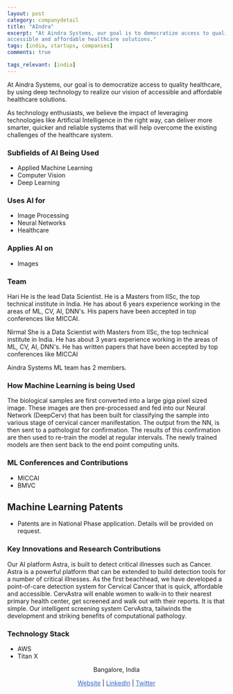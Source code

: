 ```yaml
---
layout: post
category: companydetail
title: "AIndra"
excerpt: "At Aindra Systems, our goal is to democratize access to quality healthcare, by using deep technology to realize our vision of 
accessible and affordable healthcare solutions."
tags: [india, startups, companies]
comments: true

tags_relevant: [india]
---
```



At Aindra Systems, our goal is to democratize access to quality healthcare, by using deep technology to realize our vision of 
accessible and affordable healthcare solutions.

As technology enthusiasts, we believe the impact of leveraging technologies like Artificial Intelligence in the right way, can deliver more smarter, quicker and reliable systems that will help overcome the existing challenges of the healthcare system.
### Subfields of AI Being Used
* Applied Machine Learning 
* Computer Vision 
* Deep Learning 

### Uses AI for
* Image Processing 
* Neural Networks
* Healthcare 

### Applies AI on
* Images

### Team
Hari 
He is the lead Data Scientist. He is a Masters from IISc, the top technical institute in India. He has about 6 years experience working in 
the areas of ML, CV, AI, DNN's. His papers have been accepted in top conferences like MICCAI.

Nirmal 
She is a Data Scientist with Masters from IISc, the top technical institute in India. He has about 3 years experience working 
in the areas of ML, CV, AI, DNN's. He has written papers that have been accepted by top conferences like MICCAI


Aindra Systems ML team has 2 members.

### How Machine Learning is being Used
The biological samples are first converted into a large giga pixel sized image. These images are then pre-processed and fed into our Neural Network (DeepCerv) that has been built for classifying the sample into various stage of cervical cancer manifestation.
The output from the NN, is then sent to a pathologist for confirmation. The results of this confirmation are then used to re-train the model at regular intervals. 
The newly trained models are then sent back to the end point computing units.

### ML Conferences and Contributions
* MICCAI 
* BMVC

## Machine Learning Patents
* Patents are in National Phase application. Details will be provided on request.

### Key Innovations and Research Contributions
Our AI platform Astra, is built to detect critical illnesses such as Cancer. Astra is a powerful platform that can be extended to build detection tools for a number of critical illnesses.
As the first beachhead, we have developed a point-of-care detection system for Cervical Cancer that is quick, affordable and accessible. CervAstra will enable women to walk-in to their nearest primary health center, get screened and walk out with their reports. It is that simple.
Our intelligent screening system CervAstra, tailwinds the development and striking benefits of computational pathology.

### Technology Stack
* AWS 
* Titan X

<p align="center">Bangalore, India</p>

<p align="center">
<a href="http:/www.aindra.in" style="color:#3366CC">Website</a> | <a href="https://www.linkedin.com/company/aindra-systems/" style="color:#3366CC">LinkedIn</a> | <a href="https://twitter.com/aindrasystems" style="color:#3366CC">Twitter</a></p>
